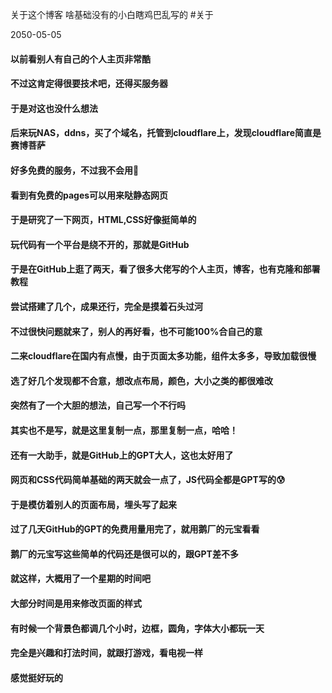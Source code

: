 关于这个博客
啥基础没有的小白瞎鸡巴乱写的
#关于

2050-05-05
#### 以前看别人有自己的个人主页非常酷  
#### 不过这肯定得很要技术吧，还得买服务器  
#### 于是对这也没什么想法
#### 后来玩NAS，ddns，买了个域名，托管到cloudflare上，发现cloudflare简直是赛博菩萨
#### 好多免费的服务，不过我不会用🐶	
#### 看到有免费的pages可以用来哒静态网页
#### 于是研究了一下网页，HTML,CSS好像挺简单的
#### 玩代码有一个平台是绕不开的，那就是GitHub
#### 于是在GitHub上逛了两天，看了很多大佬写的个人主页，博客，也有克隆和部署教程
#### 尝试搭建了几个，成果还行，完全是摸着石头过河
#### 不过很快问题就来了，别人的再好看，也不可能100%合自己的意
#### 二来cloudflare在国内有点慢，由于页面太多功能，组件太多多，导致加载很慢
#### 选了好几个发现都不合意，想改点布局，颜色，大小之类的都很难改
#### 突然有了一个大胆的想法，自己写一个不行吗
#### 其实也不是写，就是这里复制一点，那里复制一点，哈哈！
#### 还有一大助手，就是GitHub上的GPT大人，这也太好用了
#### 网页和CSS代码简单基础的两天就会一点了，JS代码全都是GPT写的😰
#### 于是模仿着别人的页面布局，埋头写了起来
#### 过了几天GitHub的GPT的免费用量用完了，就用鹅厂的元宝看看
#### 鹅厂的元宝写这些简单的代码还是很可以的，跟GPT差不多
#### 就这样，大概用了一个星期的时间吧
#### 大部分时间是用来修改页面的样式
#### 有时候一个背景色都调几个小时，边框，圆角，字体大小都玩一天
#### 完全是兴趣和打法时间，就跟打游戏，看电视一样
#### 感觉挺好玩的